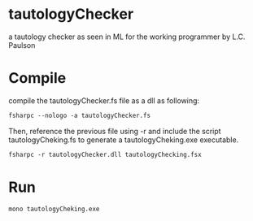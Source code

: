# tautologyChecker
a tautology checker as seen in ML for the working programmer by L.C. Paulson

# Compile
compile the tautologyChecker.fs file as a dll as following:

```fsharp
fsharpc --nologo -a tautologyChecker.fs
```


Then, reference the previous file using -r and include the script tautologyCheking.fs to generate a tautologyCheking.exe executable.

```fsharp
fsharpc -r tautologyChecker.dll tautologyChecking.fsx
```

# Run
```fsharp
mono tautologyCheking.exe
```

